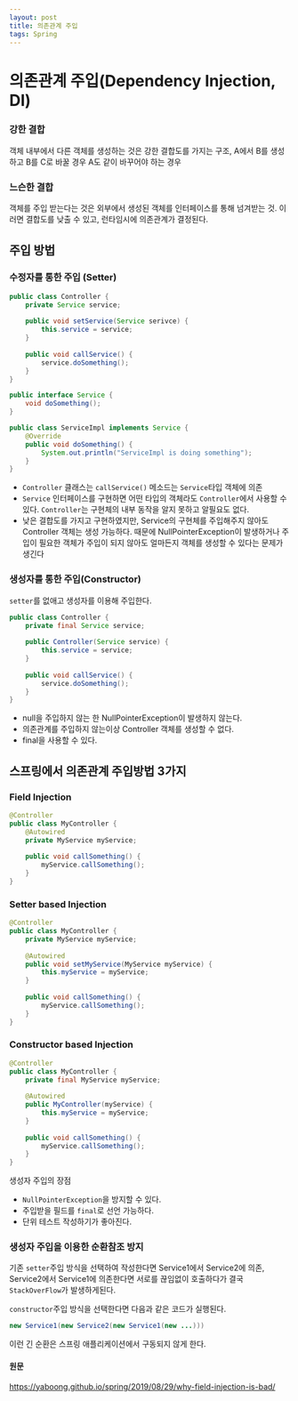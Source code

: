 ```yaml
---
layout: post
title: 의존관계 주입
tags: Spring
---
```


# 의존관계 주입(Dependency Injection, DI)

### 강한 결합

객체 내부에서 다른 객체를 생성하는 것은 강한 결합도를 가지는 구조, A에서 B를 생성하고 B를 C로 바꿀 경우 A도 같이 바꾸어야 하는 경우

### 느슨한 결합

객체를 주입 받는다는 것은 외부에서 생성된 객체를 인터페이스를 통해 넘겨받는 것. 이러면 결합도를 낮출 수 있고, 런타임시에 의존관계가 결정된다.



## 주입 방법

### 수정자를 통한 주입 (Setter)

```java
public class Controller {
    private Service service;
    
    public void setService(Service serivce) {
        this.service = service;
    }
    
    public void callService() {
        service.doSomething();
    }
}
```

```java
public interface Service {
    void doSomething();
}
```

```java
public class ServiceImpl implements Service {
    @Override
    public void doSomething() {
        System.out.println("ServiceImpl is doing something");
    }
}
```

- `Controller` 클래스는 `callService()` 메소드는 `Service`타입 객체에 의존
- `Service` 인터페이스를 구현하면 어떤 타입의 객체라도 `Controller`에서 사용할 수 있다. `Controller`는 구현체의 내부 동작을 알지 못하고 알필요도 없다.
- 낮은 결합도를 가지고 구현하였지만, Service의 구현체를 주입해주지 않아도 Controller 객체는 생성 가능하다. 때문에 NullPointerException이 발생하거나 주입이 필요한 객체가 주입이 되지 않아도 얼마든지 객체를 생성할 수 있다는 문제가 생긴다



### 생성자를 통한 주입(Constructor)

`setter`를 없애고 생성자를 이용해 주입한다.

```java
public class Controller {
    private final Service service;
    
    public Controller(Service service) {
        this.service = service;
    }
    
    public void callService() {
        service.doSomething();
    }
}
```

- null을 주입하지 않는 한 NullPointerException이 발생하지 않는다.
- 의존관계를 주입하지 않는이상 Controller 객체를 생성할 수 없다.
- final을 사용할 수 있다.



## 스프링에서 의존관계 주입방법 3가지

### Field Injection

```java
@Controller
public class MyController {
    @Autowired
    private MyService myService;
    
    public void callSomething() {
        myService.callSomething();
    }
}
```

### Setter based Injection

```java
@Controller
public class MyController {
    private MyService myService;
    
    @Autowired
    public void setMyService(MyService myService) {
        this.myService = myService;
    }
    
    public void callSomething() {
        myService.callSomething();
    }
}
```

### Constructor based Injection

```java
@Controller
public class MyController {
    private final MyService myService;
    
    @Autowired
    public MyController(myService) {
        this.myService = myService;
    }
    
    public void callSomething() {
        myService.callSomething();
    }
}
```

생성자 주입의 장점

- `NullPointerException`을 방지할 수 있다.
- 주입받을 필드를 `final`로 선언 가능하다.
- 단위 테스트 작성하기가 좋아진다.



### 생성자 주입을 이용한 순환참조 방지

기존 `setter`주입 방식을 선택하여 작성한다면 Service1에서 Service2에 의존, Service2에서 Service1에 의존한다면 서로를 끊임없이 호출하다가 결국 `StackOverFlow`가 발생하게된다.

`constructor`주입 방식을 선택한다면 다음과 같은 코드가 실행된다.

```java
new Service1(new Service2(new Service1(new ...)))
```

이런 긴 순환은 스프링 애플리케이션에서 구동되지 않게 한다.



#### 원문

https://yaboong.github.io/spring/2019/08/29/why-field-injection-is-bad/
